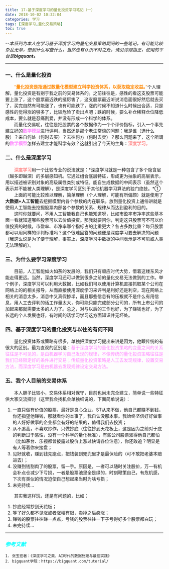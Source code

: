 ```yaml
---
title: 17-基于深度学习的量化投资学习笔记（一）
date: 2018-10-02 10:32:04
categories: 学习
tags: [深度学习,量化交易策略]
toc: true
--- 
```

<p class="uk-text-right"><i>--本系列为本人在学习基于深度学习的量化交易策略期间的一些笔记，有可能比较杂乱无章，想到什么写些什么，当然也有认识不对之处，请见谅跟指正，使用的平台是<a src="https://bigquant.com"><strong>bigquant。</strong></a></i></p>


---  
###  一、什么是量化投资 
&emsp;&emsp;<font color="#ff8800">“**量化投资是指通过数量化模型建立科学投资体系，以获取稳定收益。**”</font>个人理解，量化投资是有别于我之前的交易体系的。之前往往是，感性的看这支股票可能要上涨了，这个股票最近跌的挺厉害了，这支股票最近听说消息面很好然后就去买了，买完自然有可能涨了，也有可能跌了，涨的时候不知道什么时候出合适，只是感性的觉得涨的够多了，比较危险了卖出点吧；跌的时候，要么补仓稀释仓位降低成本，要么就是忍痛割爱，并没有形成一个科学的体系。  
&emsp;&emsp;而量化交易呢，往往是把股票的各个数据作为一个个评价指标，引入一个事先建立好的<font color="#ff88ff">**数学模型**</font>进行评判，当然还是那个老生常谈的问题：我是谁（选什么股）？来自何处（何时去买）？去往何方（何时去卖）？那么问题来了，这个所谓的<font color="#ff88ff">**数学模型**</font>怎样去建立才能科学有效？这就引出了今天的主角：<font color="#ff8888">**深度学习。**</font>
### 二、什么是深度学习
&emsp;&emsp;<font color="#ff8888">**深度学习**</font>用一个比较专业的说法就是：*深度学习就是一种包含了多个隐含层（越多即越深）的多层感知机。它通过组合底层特征，形成更为抽象的高层表示，用以描述被识别对象的高级属性类别或特征。能自生成数据的中间表示（虽然这个表示并不能被人类理解），是深度学习区别于其他机器学习算法的独门绝技。*①  
&emsp;&emsp;上面的可能比较难以理解，简单理解（个人理解，可能有所偏颇）就是使用了 **大数据+人工智能**去挖掘模型内各个参数的内在联系。放到量化投资上通俗讲就是使用人工智能去挖掘股票内部各个参数的关系、规律从而达到盈利的目的。  
&emsp;&emsp;这时你就要问，不用人工智能我自己也能知道呀，比如市盈率市净率这些基本面一看就知道哪些股票可以去价值投资。那我就要问你，判定这只股票可不可以价值投资的时候，市盈率、市净率哪个指标占的比重更大？各占多数比重？每只股票都可以用同样的评判标准吗？这个很难回答的问题便是深度学习要去解决的问题（我这么说是为了便于理解，事实上，深度学习中数据的中间表示是不可见或人类无法理解的）。
### 三、为什么要学习深度学习
&emsp;&emsp;目前，人工智能如火如荼的发展的，我们只有顺应时代大势，借着这缕东风才能走得更远。当然，深度学习还可以做到很多之前的量化交易无法做到的工作。举个例子，深度学习可以利用大数据，比如我们可以使用计算机直接抓取某个公司在网络上的的相关报导，从而直接使用深度学习来评判是利好还是利空，现在网络上相关的消息太多，消息中又真假掺半，而且那些信息有的压根就不是什么有用信息，用人工去评判的话工作量太大，你可能只能完成部分公司的，所有上市公司的加起来那就需要太多的人力了。总之，对与以后的工作也好，为了赚钱也好，为了长远的个人发展也好，有时间的话学习学习这方面知识并无坏处。
### 四、基于深度学习的量化投资与以往的有何不同
&emsp;&emsp;量化投资体系或策略有很多，单独把深度学习提出来讲是因为，他跟传统的有很大的区别。最为直观的区别是：<font color="ff88ff">基于深度学习的量化投资策略的变量之间的关系往往是不可见的，是由机器学习自己发现的规律，不像传统的量化投资策略往往是我们已经限定好的条件进行交易；传统量化投资策略是人工去发现规律，设置交易方法，而深度学习是由机器去发现规律设定交易方法。</font>

### 五、我个人目前的交易体系
&emsp;&emsp;本人胆子比较小，交易体系相对保守，目前也尚未完全建立，简单说一些特征供大家交流探讨（这里我会找机会单独细说的，下面简单说说）：  
1. 一直只做有价值的股票，最好是良心企业，ST从来不做，他自己都赚不到钱，你还指望他赚钱，那就看你的本事了，我自认没那本事。我始终坚信好好做事的人好好做事的企业都会有好的结果的，值得我们去投资；
2. 从不追高，不喜欢炒作，只做抄底（往往抄到天花板上，这是因为之前对于底的判断过于感性，没有一个科学的量化标准），有些公司股票涨得他自己都怕（比如茅台、乐视都曾披露过股价上涨过快请各位注意），你还敢追？明显是有人等着你来接盘；
3. 见好就收，赚到钱先跑点，把钱装到兜兜里才是最保险的（可不敢把老婆本赔进去）；
4. 没赚到钱割肉了的股票，留一手。原因是，一者可以随时关注股价，万一有机会补点仓减少下亏损，一者是股票池里全是绿的，时刻鞭策自己，有危机感，下次有类似的情况迫使自己想起来当时为啥亏损；
5. 未完待续...   

&emsp;&emsp;其实我这样玩，还是有问题的，比如：  
1. 抄底经常抄到天花板；
2. 等了好久都不见涨或者涨幅有限，卖掉之后疯涨；
3. 赚钱的股票往往赚一点点，亏钱的股票往往一下子亏得好多个股票都白玩；
4. 未完待续...






---  
### <font color="00ffff">*参考文献* </font>
    1. 张玉宏著：《深度学习之美，AI时代的数据处理与最佳实践》
    2. bigquant学院：https://bigquant.com/tutorial/